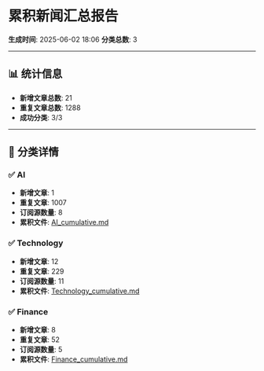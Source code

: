# 累积新闻汇总报告

**生成时间**: 2025-06-02 18:06
**分类总数**: 3

---

## 📊 统计信息

- **新增文章总数**: 21
- **重复文章总数**: 1288
- **成功分类**: 3/3

---

## 📂 分类详情

### ✅ AI
- **新增文章**: 1
- **重复文章**: 1007
- **订阅源数量**: 8
- **累积文件**: [AI_cumulative.md](./AI_cumulative.md)

### ✅ Technology
- **新增文章**: 12
- **重复文章**: 229
- **订阅源数量**: 11
- **累积文件**: [Technology_cumulative.md](./Technology_cumulative.md)

### ✅ Finance
- **新增文章**: 8
- **重复文章**: 52
- **订阅源数量**: 5
- **累积文件**: [Finance_cumulative.md](./Finance_cumulative.md)
